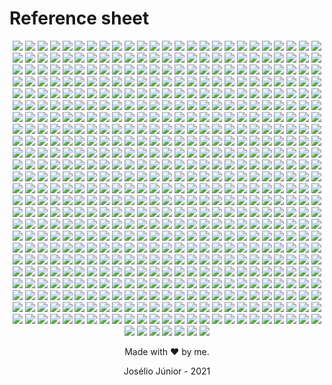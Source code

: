 # Reference sheet
<div align="center">

![](../lang/1c-enterprise/rounded.svg) ![](../lang/4d/rounded.svg) ![](../lang/abap/rounded.svg) ![](../lang/abap-cds/rounded.svg) ![](../lang/abnf/rounded.svg) ![](../lang/ags-script/rounded.svg) ![](../lang/aidl/rounded.svg) ![](../lang/al/rounded.svg) ![](../lang/ampl/rounded.svg) ![](../lang/antlr/rounded.svg) ![](../lang/api-blueprint/rounded.svg) ![](../lang/apl/rounded.svg) ![](../lang/asl/rounded.svg) ![](../lang/asn.1/rounded.svg) ![](../lang/asp.net/rounded.svg) ![](../lang/ats/rounded.svg) ![](../lang/actionscript/rounded.svg) ![](../lang/ada/rounded.svg) ![](../lang/adobe-font-metrics/rounded.svg) ![](../lang/agda/rounded.svg) ![](../lang/alloy/rounded.svg) ![](../lang/alpine-abuild/rounded.svg) ![](../lang/altium-designer/rounded.svg) ![](../lang/angelscript/rounded.svg) ![](../lang/ant-build-system/rounded.svg) ![](../lang/apacheconf/rounded.svg) ![](../lang/apex/rounded.svg) ![](../lang/apollo-guidance-computer/rounded.svg) ![](../lang/applescript/rounded.svg) ![](../lang/arc/rounded.svg) ![](../lang/asciidoc/rounded.svg) ![](../lang/aspectj/rounded.svg) ![](../lang/assembly/rounded.svg) ![](../lang/astro/rounded.svg) ![](../lang/asymptote/rounded.svg) ![](../lang/augeas/rounded.svg) ![](../lang/autohotkey/rounded.svg) ![](../lang/autoit/rounded.svg) ![](../lang/avro-idl/rounded.svg) ![](../lang/awk/rounded.svg) ![](../lang/basic/rounded.svg) ![](../lang/ballerina/rounded.svg) ![](../lang/batchfile/rounded.svg) ![](../lang/beef/rounded.svg) ![](../lang/befunge/rounded.svg) ![](../lang/bibtex/rounded.svg) ![](../lang/bicep/rounded.svg) ![](../lang/bison/rounded.svg) ![](../lang/bitbake/rounded.svg) ![](../lang/blade/rounded.svg) ![](../lang/blitzbasic/rounded.svg) ![](../lang/blitzmax/rounded.svg) ![](../lang/bluespec/rounded.svg) ![](../lang/boo/rounded.svg) ![](../lang/boogie/rounded.svg) ![](../lang/brainfuck/rounded.svg) ![](../lang/brightscript/rounded.svg) ![](../lang/browserslist/rounded.svg) ![](../lang/c/rounded.svg) ![](../lang/c#/rounded.svg) ![](../lang/c++/rounded.svg) ![](../lang/c-objdump/rounded.svg) ![](../lang/c2hs-haskell/rounded.svg) ![](../lang/cil/rounded.svg) ![](../lang/clips/rounded.svg) ![](../lang/cmake/rounded.svg) ![](../lang/cobol/rounded.svg) ![](../lang/codeowners/rounded.svg) ![](../lang/collada/rounded.svg) ![](../lang/cson/rounded.svg) ![](../lang/css/rounded.svg) ![](../lang/csv/rounded.svg) ![](../lang/cue/rounded.svg) ![](../lang/cweb/rounded.svg) ![](../lang/cabal-config/rounded.svg) ![](../lang/cap'n-proto/rounded.svg) ![](../lang/cartocss/rounded.svg) ![](../lang/ceylon/rounded.svg) ![](../lang/chapel/rounded.svg) ![](../lang/charity/rounded.svg) ![](../lang/chuck/rounded.svg) ![](../lang/cirru/rounded.svg) ![](../lang/clarion/rounded.svg) ![](../lang/classic-asp/rounded.svg) ![](../lang/clean/rounded.svg) ![](../lang/click/rounded.svg) ![](../lang/clojure/rounded.svg) ![](../lang/closure-templates/rounded.svg) ![](../lang/cloud-firestore-security-rules/rounded.svg) ![](../lang/conll-u/rounded.svg) ![](../lang/codeql/rounded.svg) ![](../lang/coffeescript/rounded.svg) ![](../lang/coldfusion/rounded.svg) ![](../lang/coldfusion-cfc/rounded.svg) ![](../lang/common-lisp/rounded.svg) ![](../lang/common-workflow-language/rounded.svg) ![](../lang/component-pascal/rounded.svg) ![](../lang/cool/rounded.svg) ![](../lang/coq/rounded.svg) ![](../lang/cpp-objdump/rounded.svg) ![](../lang/creole/rounded.svg) ![](../lang/crystal/rounded.svg) ![](../lang/csound/rounded.svg) ![](../lang/csound-document/rounded.svg) ![](../lang/csound-score/rounded.svg) ![](../lang/cuda/rounded.svg) ![](../lang/cue-sheet/rounded.svg) ![](../lang/cycript/rounded.svg) ![](../lang/cython/rounded.svg) ![](../lang/d/rounded.svg) ![](../lang/d-objdump/rounded.svg) ![](../lang/digital-command-language/rounded.svg) ![](../lang/dm/rounded.svg) ![](../lang/dns-zone/rounded.svg) ![](../lang/dtrace/rounded.svg) ![](../lang/dafny/rounded.svg) ![](../lang/darcs-patch/rounded.svg) ![](../lang/dart/rounded.svg) ![](../lang/dataweave/rounded.svg) ![](../lang/dhall/rounded.svg) ![](../lang/diff/rounded.svg) ![](../lang/directx-3d-file/rounded.svg) ![](../lang/dockerfile/rounded.svg) ![](../lang/dogescript/rounded.svg) ![](../lang/dylan/rounded.svg) ![](../lang/e/rounded.svg) ![](../lang/e-mail/rounded.svg) ![](../lang/ebnf/rounded.svg) ![](../lang/ecl/rounded.svg) ![](../lang/eclipse/rounded.svg) ![](../lang/ejs/rounded.svg) ![](../lang/eq/rounded.svg) ![](../lang/eagle/rounded.svg) ![](../lang/easybuild/rounded.svg) ![](../lang/ecere-projects/rounded.svg) ![](../lang/editorconfig/rounded.svg) ![](../lang/edje-data-collection/rounded.svg) ![](../lang/eiffel/rounded.svg) ![](../lang/elixir/rounded.svg) ![](../lang/elm/rounded.svg) ![](../lang/emacs-lisp/rounded.svg) ![](../lang/emberscript/rounded.svg) ![](../lang/erlang/rounded.svg) ![](../lang/f#/rounded.svg) ![](../lang/f-asterisk/rounded.svg) ![](../lang/figlet-font/rounded.svg) ![](../lang/flux/rounded.svg) ![](../lang/factor/rounded.svg) ![](../lang/fancy/rounded.svg) ![](../lang/fantom/rounded.svg) ![](../lang/faust/rounded.svg) ![](../lang/fennel/rounded.svg) ![](../lang/filebench-wml/rounded.svg) ![](../lang/filterscript/rounded.svg) ![](../lang/fluent/rounded.svg) ![](../lang/formatted/rounded.svg) ![](../lang/forth/rounded.svg) ![](../lang/fortran/rounded.svg) ![](../lang/fortran-free-form/rounded.svg) ![](../lang/freebasic/rounded.svg) ![](../lang/freemarker/rounded.svg) ![](../lang/frege/rounded.svg) ![](../lang/futhark/rounded.svg) ![](../lang/g-code/rounded.svg) ![](../lang/gaml/rounded.svg) ![](../lang/gams/rounded.svg) ![](../lang/gap/rounded.svg) ![](../lang/gcc-machine-description/rounded.svg) ![](../lang/gdb/rounded.svg) ![](../lang/gdscript/rounded.svg) ![](../lang/gedcom/rounded.svg) ![](../lang/glsl/rounded.svg) ![](../lang/gn/rounded.svg) ![](../lang/game-maker-language/rounded.svg) ![](../lang/gemfile.lock/rounded.svg) ![](../lang/genie/rounded.svg) ![](../lang/genshi/rounded.svg) ![](../lang/gentoo-ebuild/rounded.svg) ![](../lang/gentoo-eclass/rounded.svg) ![](../lang/gerber-image/rounded.svg) ![](../lang/gettext-catalog/rounded.svg) ![](../lang/gherkin/rounded.svg) ![](../lang/git-attributes/rounded.svg) ![](../lang/git-config/rounded.svg) ![](../lang/glyph/rounded.svg) ![](../lang/glyph-bitmap-distribution-format/rounded.svg) ![](../lang/gnuplot/rounded.svg) ![](../lang/go/rounded.svg) ![](../lang/go-checksums/rounded.svg) ![](../lang/go-module/rounded.svg) ![](../lang/golo/rounded.svg) ![](../lang/gosu/rounded.svg) ![](../lang/grace/rounded.svg) ![](../lang/gradle/rounded.svg) ![](../lang/grammatical-framework/rounded.svg) ![](../lang/graph-modeling-language/rounded.svg) ![](../lang/graphql/rounded.svg) ![](../lang/graphviz-(dot)/rounded.svg) ![](../lang/groovy/rounded.svg) ![](../lang/groovy-server-pages/rounded.svg) ![](../lang/haproxy/rounded.svg) ![](../lang/hcl/rounded.svg) ![](../lang/hlsl/rounded.svg) ![](../lang/html/rounded.svg) ![](../lang/html+ecr/rounded.svg) ![](../lang/html+eex/rounded.svg) ![](../lang/html+erb/rounded.svg) ![](../lang/html+php/rounded.svg) ![](../lang/html+razor/rounded.svg) ![](../lang/http/rounded.svg) ![](../lang/hxml/rounded.svg) ![](../lang/hack/rounded.svg) ![](../lang/haml/rounded.svg) ![](../lang/handlebars/rounded.svg) ![](../lang/harbour/rounded.svg) ![](../lang/haskell/rounded.svg) ![](../lang/haxe/rounded.svg) ![](../lang/hiveql/rounded.svg) ![](../lang/holyc/rounded.svg) ![](../lang/hy/rounded.svg) ![](../lang/hyphy/rounded.svg) ![](../lang/idl/rounded.svg) ![](../lang/igor-pro/rounded.svg) ![](../lang/ini/rounded.svg) ![](../lang/irc-log/rounded.svg) ![](../lang/idris/rounded.svg) ![](../lang/ignore-list/rounded.svg) ![](../lang/imagej-macro/rounded.svg) ![](../lang/inform-7/rounded.svg) ![](../lang/inno-setup/rounded.svg) ![](../lang/io/rounded.svg) ![](../lang/ioke/rounded.svg) ![](../lang/isabelle/rounded.svg) ![](../lang/isabelle-root/rounded.svg) ![](../lang/j/rounded.svg) ![](../lang/jar-manifest/rounded.svg) ![](../lang/jflex/rounded.svg) ![](../lang/json/rounded.svg) ![](../lang/json-with-comments/rounded.svg) ![](../lang/json5/rounded.svg) ![](../lang/jsonld/rounded.svg) ![](../lang/jsoniq/rounded.svg) ![](../lang/jasmin/rounded.svg) ![](../lang/java/rounded.svg) ![](../lang/java-properties/rounded.svg) ![](../lang/java-server-pages/rounded.svg) ![](../lang/javascript/rounded.svg) ![](../lang/javascript+erb/rounded.svg) ![](../lang/jinja/rounded.svg) ![](../lang/jison/rounded.svg) ![](../lang/jison-lex/rounded.svg) ![](../lang/jolie/rounded.svg) ![](../lang/jsonnet/rounded.svg) ![](../lang/julia/rounded.svg) ![](../lang/jupyter-notebook/rounded.svg) ![](../lang/krl/rounded.svg) ![](../lang/kaitai-struct/rounded.svg) ![](../lang/kakounescript/rounded.svg) ![](../lang/kicad-layout/rounded.svg) ![](../lang/kicad-legacy-layout/rounded.svg) ![](../lang/kicad-schematic/rounded.svg) ![](../lang/kit/rounded.svg) ![](../lang/kotlin/rounded.svg) ![](../lang/kusto/rounded.svg) ![](../lang/lfe/rounded.svg) ![](../lang/llvm/rounded.svg) ![](../lang/lolcode/rounded.svg) ![](../lang/lsl/rounded.svg) ![](../lang/ltspice-symbol/rounded.svg) ![](../lang/labview/rounded.svg) ![](../lang/lark/rounded.svg) ![](../lang/lasso/rounded.svg) ![](../lang/latte/rounded.svg) ![](../lang/lean/rounded.svg) ![](../lang/less/rounded.svg) ![](../lang/lex/rounded.svg) ![](../lang/lilypond/rounded.svg) ![](../lang/limbo/rounded.svg) ![](../lang/linker-script/rounded.svg) ![](../lang/linux-kernel-module/rounded.svg) ![](../lang/liquid/rounded.svg) ![](../lang/literate-agda/rounded.svg) ![](../lang/literate-coffeescript/rounded.svg) ![](../lang/literate-haskell/rounded.svg) ![](../lang/livescript/rounded.svg) ![](../lang/logos/rounded.svg) ![](../lang/logtalk/rounded.svg) ![](../lang/lookml/rounded.svg) ![](../lang/loomscript/rounded.svg) ![](../lang/lua/rounded.svg) ![](../lang/m/rounded.svg) ![](../lang/m4/rounded.svg) ![](../lang/m4sugar/rounded.svg) ![](../lang/matlab/rounded.svg) ![](../lang/maxscript/rounded.svg) ![](../lang/mlir/rounded.svg) ![](../lang/mql4/rounded.svg) ![](../lang/mql5/rounded.svg) ![](../lang/mtml/rounded.svg) ![](../lang/muf/rounded.svg) ![](../lang/macaulay2/rounded.svg) ![](../lang/makefile/rounded.svg) ![](../lang/mako/rounded.svg) ![](../lang/markdown/rounded.svg) ![](../lang/marko/rounded.svg) ![](../lang/mask/rounded.svg) ![](../lang/mathematica/rounded.svg) ![](../lang/maven-pom/rounded.svg) ![](../lang/max/rounded.svg) ![](../lang/mercury/rounded.svg) ![](../lang/meson/rounded.svg) ![](../lang/metal/rounded.svg) ![](../lang/microsoft-developer-studio-project/rounded.svg) ![](../lang/microsoft-visual-studio-solution/rounded.svg) ![](../lang/minid/rounded.svg) ![](../lang/mirah/rounded.svg) ![](../lang/modelica/rounded.svg) ![](../lang/modula-2/rounded.svg) ![](../lang/modula-3/rounded.svg) ![](../lang/module-management-system/rounded.svg) ![](../lang/monkey/rounded.svg) ![](../lang/moocode/rounded.svg) ![](../lang/moonscript/rounded.svg) ![](../lang/motorola-68k-assembly/rounded.svg) ![](../lang/muse/rounded.svg) ![](../lang/mustache/rounded.svg) ![](../lang/myghty/rounded.svg) ![](../lang/nasl/rounded.svg) ![](../lang/ncl/rounded.svg) ![](../lang/neon/rounded.svg) ![](../lang/nl/rounded.svg) ![](../lang/npm-config/rounded.svg) ![](../lang/nsis/rounded.svg) ![](../lang/nwscript/rounded.svg) ![](../lang/nearley/rounded.svg) ![](../lang/nemerle/rounded.svg) ![](../lang/netlinx/rounded.svg) ![](../lang/netlinx+erb/rounded.svg) ![](../lang/netlogo/rounded.svg) ![](../lang/newlisp/rounded.svg) ![](../lang/nextflow/rounded.svg) ![](../lang/nginx/rounded.svg) ![](../lang/nim/rounded.svg) ![](../lang/ninja/rounded.svg) ![](../lang/nit/rounded.svg) ![](../lang/nix/rounded.svg) ![](../lang/nu/rounded.svg) ![](../lang/numpy/rounded.svg) ![](../lang/nunjucks/rounded.svg) ![](../lang/ocaml/rounded.svg) ![](../lang/objdump/rounded.svg) ![](../lang/object-data-instance-notation/rounded.svg) ![](../lang/objectscript/rounded.svg) ![](../lang/objective-c/rounded.svg) ![](../lang/objective-c++/rounded.svg) ![](../lang/objective-j/rounded.svg) ![](../lang/odin/rounded.svg) ![](../lang/omgrofl/rounded.svg) ![](../lang/opa/rounded.svg) ![](../lang/opal/rounded.svg) ![](../lang/open-policy-agent/rounded.svg) ![](../lang/opencl/rounded.svg) ![](../lang/openedge-abl/rounded.svg) ![](../lang/openqasm/rounded.svg) ![](../lang/openrc-runscript/rounded.svg) ![](../lang/openscad/rounded.svg) ![](../lang/openstep-property-list/rounded.svg) ![](../lang/opentype-feature-file/rounded.svg) ![](../lang/org/rounded.svg) ![](../lang/ox/rounded.svg) ![](../lang/oxygene/rounded.svg) ![](../lang/oz/rounded.svg) ![](../lang/p4/rounded.svg) ![](../lang/peg.js/rounded.svg) ![](../lang/php/rounded.svg) ![](../lang/plsql/rounded.svg) ![](../lang/plpgsql/rounded.svg) ![](../lang/pov-ray-sdl/rounded.svg) ![](../lang/pan/rounded.svg) ![](../lang/papyrus/rounded.svg) ![](../lang/parrot/rounded.svg) ![](../lang/parrot-assembly/rounded.svg) ![](../lang/parrot-internal-representation/rounded.svg) ![](../lang/pascal/rounded.svg) ![](../lang/pawn/rounded.svg) ![](../lang/pep8/rounded.svg) ![](../lang/perl/rounded.svg) ![](../lang/pic/rounded.svg) ![](../lang/pickle/rounded.svg) ![](../lang/picolisp/rounded.svg) ![](../lang/piglatin/rounded.svg) ![](../lang/pike/rounded.svg) ![](../lang/plantuml/rounded.svg) ![](../lang/pod/rounded.svg) ![](../lang/pod-6/rounded.svg) ![](../lang/pogoscript/rounded.svg) ![](../lang/pony/rounded.svg) ![](../lang/postcss/rounded.svg) ![](../lang/postscript/rounded.svg) ![](../lang/powerbuilder/rounded.svg) ![](../lang/powershell/rounded.svg) ![](../lang/prisma/rounded.svg) ![](../lang/processing/rounded.svg) ![](../lang/proguard/rounded.svg) ![](../lang/prolog/rounded.svg) ![](../lang/propeller-spin/rounded.svg) ![](../lang/protocol-buffer/rounded.svg) ![](../lang/public-key/rounded.svg) ![](../lang/pug/rounded.svg) ![](../lang/puppet/rounded.svg) ![](../lang/pure-data/rounded.svg) ![](../lang/purebasic/rounded.svg) ![](../lang/purescript/rounded.svg) ![](../lang/python/rounded.svg) ![](../lang/python-console/rounded.svg) ![](../lang/python-traceback/rounded.svg) ![](../lang/q#/rounded.svg) ![](../lang/qml/rounded.svg) ![](../lang/qmake/rounded.svg) ![](../lang/qt-script/rounded.svg) ![](../lang/quake/rounded.svg) ![](../lang/r/rounded.svg) ![](../lang/raml/rounded.svg) ![](../lang/rdoc/rounded.svg) ![](../lang/realbasic/rounded.svg) ![](../lang/rexx/rounded.svg) ![](../lang/rmarkdown/rounded.svg) ![](../lang/rpc/rounded.svg) ![](../lang/rpm-spec/rounded.svg) ![](../lang/runoff/rounded.svg) ![](../lang/racket/rounded.svg) ![](../lang/ragel/rounded.svg) ![](../lang/raku/rounded.svg) ![](../lang/rascal/rounded.svg) ![](../lang/raw-token-data/rounded.svg) ![](../lang/rescript/rounded.svg) ![](../lang/readline-config/rounded.svg) ![](../lang/reason/rounded.svg) ![](../lang/rebol/rounded.svg) ![](../lang/record-jar/rounded.svg) ![](../lang/red/rounded.svg) ![](../lang/redcode/rounded.svg) ![](../lang/redirect-rules/rounded.svg) ![](../lang/regular-expression/rounded.svg) ![](../lang/ren'py/rounded.svg) ![](../lang/renderscript/rounded.svg) ![](../lang/rich-text-format/rounded.svg) ![](../lang/ring/rounded.svg) ![](../lang/riot/rounded.svg) ![](../lang/robotframework/rounded.svg) ![](../lang/roff/rounded.svg) ![](../lang/roff-manpage/rounded.svg) ![](../lang/rouge/rounded.svg) ![](../lang/ruby/rounded.svg) ![](../lang/rust/rounded.svg) ![](../lang/sas/rounded.svg) ![](../lang/scss/rounded.svg) ![](../lang/selinux-policy/rounded.svg) ![](../lang/smt/rounded.svg) ![](../lang/sparql/rounded.svg) ![](../lang/sqf/rounded.svg) ![](../lang/sql/rounded.svg) ![](../lang/sqlpl/rounded.svg) ![](../lang/srecode-template/rounded.svg) ![](../lang/ssh-config/rounded.svg) ![](../lang/ston/rounded.svg) ![](../lang/svg/rounded.svg) ![](../lang/swig/rounded.svg) ![](../lang/sage/rounded.svg) ![](../lang/saltstack/rounded.svg) ![](../lang/sass/rounded.svg) ![](../lang/scala/rounded.svg) ![](../lang/scaml/rounded.svg) ![](../lang/scheme/rounded.svg) ![](../lang/scilab/rounded.svg) ![](../lang/self/rounded.svg) ![](../lang/shaderlab/rounded.svg) ![](../lang/shell/rounded.svg) ![](../lang/shellsession/rounded.svg) ![](../lang/shen/rounded.svg) ![](../lang/sieve/rounded.svg) ![](../lang/singularity/rounded.svg) ![](../lang/slash/rounded.svg) ![](../lang/slice/rounded.svg) ![](../lang/slim/rounded.svg) ![](../lang/smpl/rounded.svg) ![](../lang/smali/rounded.svg) ![](../lang/smalltalk/rounded.svg) ![](../lang/smarty/rounded.svg) ![](../lang/solidity/rounded.svg) ![](../lang/soong/rounded.svg) ![](../lang/sourcepawn/rounded.svg) ![](../lang/spline-font-database/rounded.svg) ![](../lang/squirrel/rounded.svg) ![](../lang/stan/rounded.svg) ![](../lang/standard-ml/rounded.svg) ![](../lang/starlark/rounded.svg) ![](../lang/stata/rounded.svg) ![](../lang/stringtemplate/rounded.svg) ![](../lang/stylus/rounded.svg) ![](../lang/subrip-text/rounded.svg) ![](../lang/sugarss/rounded.svg) ![](../lang/supercollider/rounded.svg) ![](../lang/svelte/rounded.svg) ![](../lang/swift/rounded.svg) ![](../lang/systemverilog/rounded.svg) ![](../lang/ti-program/rounded.svg) ![](../lang/tla/rounded.svg) ![](../lang/toml/rounded.svg) ![](../lang/tsql/rounded.svg) ![](../lang/tsv/rounded.svg) ![](../lang/tsx/rounded.svg) ![](../lang/txl/rounded.svg) ![](../lang/tcl/rounded.svg) ![](../lang/tcsh/rounded.svg) ![](../lang/tex/rounded.svg) ![](../lang/tea/rounded.svg) ![](../lang/terra/rounded.svg) ![](../lang/texinfo/rounded.svg) ![](../lang/text/rounded.svg) ![](../lang/textmate-properties/rounded.svg) ![](../lang/textile/rounded.svg) ![](../lang/thrift/rounded.svg) ![](../lang/turing/rounded.svg) ![](../lang/turtle/rounded.svg) ![](../lang/twig/rounded.svg) ![](../lang/type-language/rounded.svg) ![](../lang/typescript/rounded.svg) ![](../lang/unified-parallel-c/rounded.svg) ![](../lang/unity3d-asset/rounded.svg) ![](../lang/unix-assembly/rounded.svg) ![](../lang/uno/rounded.svg) ![](../lang/unrealscript/rounded.svg) ![](../lang/urweb/rounded.svg) ![](../lang/v/rounded.svg) ![](../lang/vba/rounded.svg) ![](../lang/vbscript/rounded.svg) ![](../lang/vcl/rounded.svg) ![](../lang/vhdl/rounded.svg) ![](../lang/vala/rounded.svg) ![](../lang/valve-data-format/rounded.svg) ![](../lang/verilog/rounded.svg) ![](../lang/vim-help-file/rounded.svg) ![](../lang/vim-script/rounded.svg) ![](../lang/vim-snippet/rounded.svg) ![](../lang/visual-basic-.net/rounded.svg) ![](../lang/volt/rounded.svg) ![](../lang/vue/rounded.svg) ![](../lang/wavefront-material/rounded.svg) ![](../lang/wavefront-object/rounded.svg) ![](../lang/web-ontology-language/rounded.svg) ![](../lang/webassembly/rounded.svg) ![](../lang/webidl/rounded.svg) ![](../lang/webvtt/rounded.svg) ![](../lang/wget-config/rounded.svg) ![](../lang/wikitext/rounded.svg) ![](../lang/windows-registry-entries/rounded.svg) ![](../lang/wollok/rounded.svg) ![](../lang/world-of-warcraft-addon-data/rounded.svg) ![](../lang/x-bitmap/rounded.svg) ![](../lang/x-font-directory-index/rounded.svg) ![](../lang/x-pixmap/rounded.svg) ![](../lang/x10/rounded.svg) ![](../lang/xc/rounded.svg) ![](../lang/xcompose/rounded.svg) ![](../lang/xml/rounded.svg) ![](../lang/xml-property-list/rounded.svg) ![](../lang/xpages/rounded.svg) ![](../lang/xproc/rounded.svg) ![](../lang/xquery/rounded.svg) ![](../lang/xs/rounded.svg) ![](../lang/xslt/rounded.svg) ![](../lang/xojo/rounded.svg) ![](../lang/xonsh/rounded.svg) ![](../lang/xtend/rounded.svg) ![](../lang/yaml/rounded.svg) ![](../lang/yang/rounded.svg) ![](../lang/yara/rounded.svg) ![](../lang/yasnippet/rounded.svg) ![](../lang/yacc/rounded.svg) ![](../lang/zap/rounded.svg) ![](../lang/zil/rounded.svg) ![](../lang/zeek/rounded.svg) ![](../lang/zenscript/rounded.svg) ![](../lang/zephir/rounded.svg) ![](../lang/zig/rounded.svg) ![](../lang/zimpl/rounded.svg) ![](../lang/curl-config/rounded.svg) ![](../lang/desktop/rounded.svg) ![](../lang/dirs/rounded.svg) ![](../lang/ec/rounded.svg) ![](../lang/edn/rounded.svg) ![](../lang/fish/rounded.svg) ![](../lang/jq/rounded.svg) ![](../lang/mirc-script/rounded.svg) ![](../lang/mcfunction/rounded.svg) ![](../lang/mupad/rounded.svg) ![](../lang/nanorc/rounded.svg) ![](../lang/nesc/rounded.svg) ![](../lang/ooc/rounded.svg) ![](../lang/q/rounded.svg) ![](../lang/restructuredtext/rounded.svg) ![](../lang/robots.txt/rounded.svg) ![](../lang/sed/rounded.svg) ![](../lang/wdl/rounded.svg) ![](../lang/wisp/rounded.svg) ![](../lang/xbase/rounded.svg)

Made with ❤ by me.

Josélio Júnior - 2021

</div>